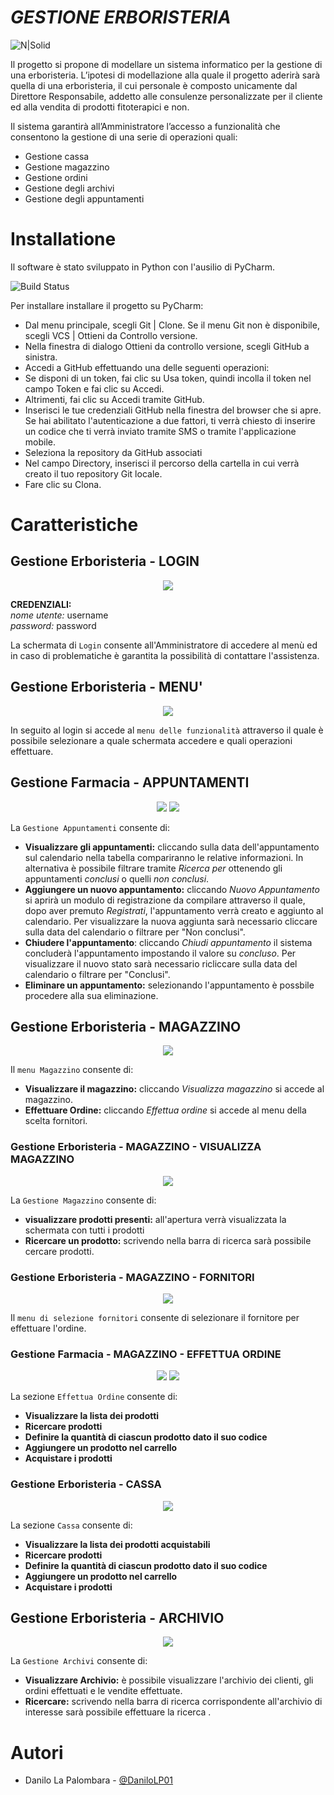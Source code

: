 # *GESTIONE ERBORISTERIA*


![N|Solid](immagini_readme/logo2.png)


Il progetto si propone di modellare un sistema informatico per la gestione di una erboristeria.
L’ipotesi di modellazione alla quale il progetto aderirà sarà quella di una erboristeria, il cui personale è composto unicamente dal Direttore Responsabile, addetto alle consulenze personalizzate per il cliente ed alla vendita di prodotti fitoterapici e non. 

Il sistema garantirà all’Amministratore l’accesso a funzionalità che consentono la gestione di una serie di operazioni quali:
- Gestione cassa
- Gestione magazzino
- Gestione ordini
- Gestione degli archivi
- Gestione degli appuntamenti

# Installatione

Il software è stato sviluppato in Python con l'ausilio di PyCharm. 

![Build Status](https://i.stack.imgur.com/wJqaA.png)


Per installare installare il progetto su PyCharm:
- Dal menu principale, scegli Git | Clone. Se il menu Git non è disponibile, scegli VCS | Ottieni da Controllo versione.
- Nella finestra di dialogo Ottieni da controllo versione, scegli GitHub a sinistra.
- Accedi a GitHub effettuando una delle seguenti operazioni:
- Se disponi di un token, fai clic su Usa token, quindi incolla il token nel campo Token e fai clic su Accedi.
- Altrimenti, fai clic su Accedi tramite GitHub.
- Inserisci le tue credenziali GitHub nella finestra del browser che si apre. Se hai abilitato l'autenticazione a due fattori, ti verrà chiesto di inserire un codice che ti verrà inviato tramite SMS o tramite l'applicazione mobile.
- Seleziona la repository da GitHub associati 
- Nel campo Directory, inserisci il percorso della cartella in cui verrà creato il tuo repository Git locale.
- Fare clic su Clona.


# Caratteristiche
## Gestione Erboristeria -  LOGIN
<p align="center">
  <img  src="immagini_readme/loginRM.png">
</p>

**CREDENZIALI:** <br>
*nome utente:* username <br>
*password:* password

La schermata di `Login` consente all'Amministratore di accedere al menù ed in caso di problematiche è garantita la possibilità di contattare l'assistenza.
## Gestione Erboristeria - MENU'
<p align="center">
  <img  src="immagini_readme/homeRM.png">
</p>

In seguito al login si accede al `menu delle funzionalità` attraverso il quale è possibile selezionare a quale schermata accedere e quali operazioni effettuare. 
## Gestione Farmacia - APPUNTAMENTI
<p align="center">
  <img  src="immagini_readme/appRM.png">
  <img  src="immagini_readme/registrazioneRM.png">
</p>

La `Gestione Appuntamenti` consente di:
- **Visualizzare gli appuntamenti:** cliccando sulla data dell'appuntamento sul calendario nella tabella compariranno le relative informazioni. In alternativa è possibile filtrare tramite *Ricerca per* ottenendo gli appuntamenti *conclusi* o quelli *non conclusi*.
- **Aggiungere un nuovo appuntamento:** cliccando *Nuovo Appuntamento* si aprirà un modulo di registrazione da compilare attraverso il quale, dopo aver premuto *Registrati*, l'appuntamento verrà creato e aggiunto al calendario. Per visualizzare la nuova aggiunta sarà necessario cliccare sulla data del calendario o filtrare per "Non conclusi".
- **Chiudere l'appuntamento**: cliccando *Chiudi appuntamento* il sistema concluderà l'appuntamento impostando il valore su *concluso*. Per visualizzare il nuovo stato sarà necessario ricliccare sulla data del calendario o filtrare per "Conclusi".
- **Eliminare un appuntamento:** selezionando l'appuntamento è possbile procedere alla sua eliminazione.

## Gestione Erboristeria - MAGAZZINO
<p align="center">
  <img  src="immagini_readme/magazzinoRM.png">
 </p>

Il `menu Magazzino` consente di:
- **Visualizzare il magazzino:** cliccando *Visualizza magazzino* si accede al magazzino.
- **Effettuare Ordine:** cliccando *Effettua ordine* si accede al menu della scelta fornitori.

### Gestione Erboristeria - MAGAZZINO - VISUALIZZA MAGAZZINO
<p align="center">
  <img  src="immagini_readme/vediMagazzRM.png">
 </p>


La `Gestione Magazzino` consente di:
- **visualizzare prodotti presenti:** all'apertura verrà visualizzata la schermata con tutti i prodotti
- **Ricercare un prodotto:** scrivendo nella barra di ricerca sarà possibile cercare prodotti.

### Gestione Erboristeria - MAGAZZINO - FORNITORI 
<p align="center">
  <img  src="immagini_readme/sceltaFornRM.png">
 </p>


Il `menu di selezione fornitori` consente di selezionare il fornitore per effettuare l'ordine.

### Gestione Farmacia - MAGAZZINO - EFFETTUA ORDINE
<p align="center">
 <img  src="immagini_readme/abrosRM.png">
 <img  src="immagini_readme/herbalifeRM.png">
 </p>


La sezione `Effettua Ordine` consente di:
- **Visualizzare la lista dei prodotti**
- **Ricercare prodotti**
- **Definire la quantità di ciascun prodotto dato il suo codice**
- **Aggiungere un prodotto nel carrello**
- **Acquistare i prodotti** 

### Gestione Erboristeria - CASSA 
<p align="center">
  <img  src="immagini_readme/cassaRM.png">
 </p>


La sezione `Cassa` consente di:
- **Visualizzare la lista dei prodotti acquistabili**
- **Ricercare prodotti**
- **Definire la quantità di ciascun prodotto dato il suo codice**
- **Aggiungere un prodotto nel carrello**
- **Acquistare i prodotti** 

## Gestione Erboristeria - ARCHIVIO
<p align="center">
  <img  src="immagini_readme/archivioRM.png">
 </p>


La `Gestione Archivi` consente di:
- **Visualizzare Archivio:** è possibile visualizzare l'archivio dei clienti, gli ordini effettuati e le vendite effettuate.
- **Ricercare:** scrivendo nella barra di ricerca corrispondente all'archivio di interesse sarà possibile effettuare la ricerca .

# Autori

- Danilo La Palombara - [@DaniloLP01](https://github.com/DaniloLaPalombara)
